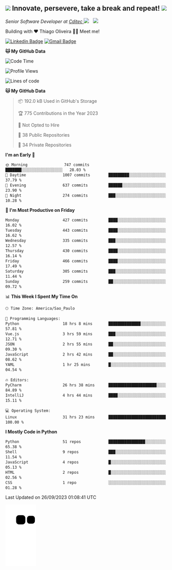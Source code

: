 <h2><img src="https://emojis.slackmojis.com/emojis/images/1531849430/4246/blob-sunglasses.gif?1531849430" width="30"/> Innovate, persevere, take a break and repeat! <img src="https://media.giphy.com/media/12oufCB0MyZ1Go/giphy.gif" width="50"></h2>
<img align='right' src="https://media.giphy.com/media/M9gbBd9nbDrOTu1Mqx/giphy.gif" width="230">
<p><em>Senior Software Developer at <a href="https://www.cditec.com.br/">Cditec
</a><img src="https://media.giphy.com/media/WUlplcMpOCEmTGBtBW/giphy.gif" width="30"> 
</em></p>



Building with ❤️ Thiago Oliveira 👋🏽 Meet me!

[![Linkedin Badge](https://img.shields.io/badge/-Thiago-blue?style=flat-square&logo=Linkedin&logoColor=white&link=https://www.linkedin.com/in/tgmarinho/)](https://www.linkedin.com/in/thiagoceconelo/) 
[![Gmail Badge](https://img.shields.io/badge/-thiceconelo@gmail.com-c14438?style=flat-square&logo=Gmail&logoColor=white&link=mailto:thiceconelo@gmail.com)](mailto:thiceconelo@gmail.com)

</em></p>

<!-- <span style="height ">
![Anurag's GitHub stats](https://github-readme-stats.vercel.app/api?username=arthurspk&show_icons=true&theme=tokyonight)
</span> -->

**🐱 My GitHub Data** 
<!--START_SECTION:waka-->
![Code Time](http://img.shields.io/badge/Code%20Time-628%20hrs%2019%20mins-blue)

![Profile Views](http://img.shields.io/badge/Profile%20Views-19-blue)

![Lines of code](https://img.shields.io/badge/From%20Hello%20World%20I%27ve%20Written-3.8%20million%20lines%20of%20code-blue)

**🐱 My GitHub Data** 

> 📦 192.0 kB Used in GitHub's Storage 
 > 
> 🏆 775 Contributions in the Year 2023
 > 
> 🚫 Not Opted to Hire
 > 
> 📜 38 Public Repositories 
 > 
> 🔑 34 Private Repositories 
 > 
**I'm an Early 🐤** 

```text
🌞 Morning                747 commits         ███████░░░░░░░░░░░░░░░░░░   28.03 % 
🌆 Daytime                1007 commits        █████████░░░░░░░░░░░░░░░░   37.79 % 
🌃 Evening                637 commits         ██████░░░░░░░░░░░░░░░░░░░   23.90 % 
🌙 Night                  274 commits         ███░░░░░░░░░░░░░░░░░░░░░░   10.28 % 
```
📅 **I'm Most Productive on Friday** 

```text
Monday                   427 commits         ████░░░░░░░░░░░░░░░░░░░░░   16.02 % 
Tuesday                  443 commits         ████░░░░░░░░░░░░░░░░░░░░░   16.62 % 
Wednesday                335 commits         ███░░░░░░░░░░░░░░░░░░░░░░   12.57 % 
Thursday                 430 commits         ████░░░░░░░░░░░░░░░░░░░░░   16.14 % 
Friday                   466 commits         ████░░░░░░░░░░░░░░░░░░░░░   17.49 % 
Saturday                 305 commits         ███░░░░░░░░░░░░░░░░░░░░░░   11.44 % 
Sunday                   259 commits         ██░░░░░░░░░░░░░░░░░░░░░░░   09.72 % 
```


📊 **This Week I Spent My Time On** 

```text
🕑︎ Time Zone: America/Sao_Paulo

💬 Programming Languages: 
Python                   18 hrs 8 mins       ██████████████░░░░░░░░░░░   57.81 % 
Vue.js                   3 hrs 59 mins       ███░░░░░░░░░░░░░░░░░░░░░░   12.71 % 
JSON                     2 hrs 55 mins       ██░░░░░░░░░░░░░░░░░░░░░░░   09.30 % 
JavaScript               2 hrs 42 mins       ██░░░░░░░░░░░░░░░░░░░░░░░   08.62 % 
YAML                     1 hr 25 mins        █░░░░░░░░░░░░░░░░░░░░░░░░   04.54 % 

🔥 Editors: 
PyCharm                  26 hrs 38 mins      █████████████████████░░░░   84.89 % 
IntelliJ                 4 hrs 44 mins       ████░░░░░░░░░░░░░░░░░░░░░   15.11 % 

💻 Operating System: 
Linux                    31 hrs 23 mins      █████████████████████████   100.00 % 
```

**I Mostly Code in Python** 

```text
Python                   51 repos            ████████████████░░░░░░░░░   65.38 % 
Shell                    9 repos             ███░░░░░░░░░░░░░░░░░░░░░░   11.54 % 
JavaScript               4 repos             █░░░░░░░░░░░░░░░░░░░░░░░░   05.13 % 
HTML                     2 repos             █░░░░░░░░░░░░░░░░░░░░░░░░   02.56 % 
CSS                      1 repo              ░░░░░░░░░░░░░░░░░░░░░░░░░   01.28 % 
```




 Last Updated on 26/09/2023 01:08:41 UTC
<!--END_SECTION:waka-->

![Snake animation](https://github.com/rafaballerini/rafaballerini/blob/output/github-contribution-grid-snake.svg)


<!---
ceconelo/ceconelo is a ✨ special ✨ repository because its `README.md` (this file) appears on your GitHub profile.
You can click the Preview link to take a look at your changes.
--->
